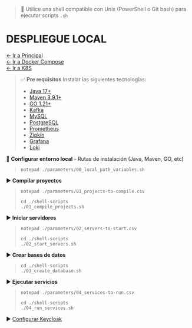 > 📌 Utilice una shell compatible con Unix (PowerShell o Git bash) para ejecutar scripts `.sh`

# DESPLIEGUE LOCAL

[← Ir a Principal](../../../README.md) <br>
[← Ir a Docker Compose](./../docker-compose/README.md) <br>
[← Ir a K8S](./../k8s/README.md)

> ✅ **Pre requisitos**
> Instalar las siguientes tecnologías:
>   - [Java 17+](https://github.com/miguel-armas-abt/technical-resources/blob/main/02_backend/java/jdk/install/README.md)
>   - [Maven 3.9.1+](https://github.com/miguel-armas-abt/technical-resources/blob/main/02_backend/java/dependency-management/maven/install/README.md)
>   - [GO 1.21+](https://github.com/miguel-armas-abt/technical-resources/blob/main/02_backend/go/install/README.md)
>   - [Kafka](https://github.com/miguel-armas-abt/technical-resources/blob/main/02_backend/kafka/install/README.md)
>   - [MySQL](https://github.com/miguel-armas-abt/technical-resources/blob/main/01_database/mysql/install/README.md)
>   - [PostgreSQL](https://github.com/miguel-armas-abt/technical-resources/blob/main/01_database/postgresql/install/README.md)
>   - [Prometheus](https://github.com/miguel-armas-abt/technical-resources/blob/main/04_devops/observability/prometheus/install/README.md)
>   - [Zipkin](https://github.com/miguel-armas-abt/technical-resources/blob/main/04_devops/observability/zipkin/install/README.md)
>   - [Grafana](https://github.com/miguel-armas-abt/technical-resources/blob/main/04_devops/observability/grafana/install/README.md)
>   - [Loki](https://github.com/miguel-armas-abt/technical-resources/blob/main/04_devops/observability/loki/install/README.md)

📄 **Configurar entorno local** - Rutas de instalación (Java, Maven, GO, etc)
> ```shell script 
> notepad ./parameters/00_local_path_variables.sh
> ```

▶️ **Compilar proyectos**
> ```shell script 
> notepad ./parameters/01_projects-to-compile.csv
> ```
> ```shell script 
> cd ./shell-scripts
> ./01_compile_projects.sh
> ```

▶️ **Iniciar servidores**
> ```shell script 
> notepad ./parameters/02_servers-to-start.csv
> ```
> ```shell script 
> cd ./shell-scripts
> ./02_start_servers.sh
> ```

▶️ **Crear bases de datos**
> ```shell script 
> cd ./shell-scripts
> ./03_create_database.sh
> ```

▶️ **Ejecutar servicios**
> ```shell script 
> notepad ./parameters/04_services-to-run.csv
> ```
> ```shell script 
> cd ./shell-scripts
> ./04_run_services.sh
> ```

▶️ [Configurar Keycloak](../../../docs/info/keycloak/README.md)
